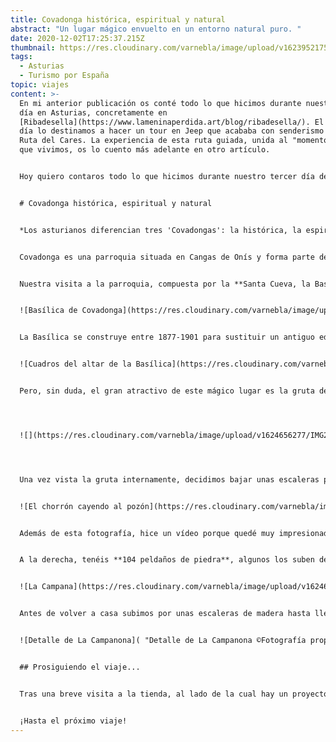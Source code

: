 ```yaml
---
title: Covadonga histórica, espiritual y natural
abstract: "Un lugar mágico envuelto en un entorno natural puro. "
date: 2020-12-02T17:25:37.215Z
thumbnail: https://res.cloudinary.com/varnebla/image/upload/v1623952175/IMG20201014111036_uwvzes.jpg
tags:
  - Asturias
  - Turismo por España
topic: viajes
content: >-
  En mi anterior publicación os conté todo lo que hicimos durante nuestro primer
  día en Asturias, concretamente en
  [Ribadesella](https://www.lameninaperdida.art/blog/ribadesella/). El segundo
  día lo destinamos a hacer un tour en Jeep que acababa con senderismo por la
  Ruta del Cares. La experiencia de esta ruta guiada, unida al "momento crisis"
  que vivimos, os lo cuento más adelante en otro artículo.


  Hoy quiero contaros todo lo que hicimos durante nuestro tercer día de vacaciones. Cuando me he puesto a organizar lo que os quería contar, me ha sorprendido a mi misma todos los sitios bonitos que visitamos y la gran cantidad de kilómetros que sumamos. ¡Arrancamos!


  # Covadonga histórica, espiritual y natural


  *Los asturianos diferencian tres 'Covadongas': la histórica, la espiritual y la natural.*


  Covadonga es una parroquia situada en Cangas de Onís y forma parte del parque nacional de los Picos de Europa. Es un territorio lleno de belleza natural, por lo que no debe extrañarnos que fuera el **primer espacio natural protegido** de España y de los primeros de Europa. El honor del nombramiento se lo debe a Pedro Pidal, que era asturiano y entregado a la Virgen, y que quería para España lo que ya se estilaba en Norteamérica: una ley que protegiera el patrimonio natural y que procurase su protección.


  Nuestra visita a la parroquia, compuesta por la **Santa Cueva, la Basílica y el Santuario de Covadonga,** empieza bajo una fina lluvia. Normalmente, el hecho de que te llueva en un viaje puede cabrearte. En este viaje la lluvia y las nubes no hicieron otra cosa que reforzar la belleza del paisaje. Y como una imagen vale más que mil palabras, os dejo con esta perspectiva del camino hacia la Basílica de Covadonga, ¿no parece una imagen sacada de un cuento? 


  ![Basílica de Covadonga](https://res.cloudinary.com/varnebla/image/upload/v1623952008/IMG20201014111036_u3yg5g.jpg "Basílica de Covadonga ©Fotografía propia")


  La Basílica se construye entre 1877-1901 para sustituir un antiguo edificio de madera que se quemó totalmente. La decisión final de su construcción se debe a Alfonso XII y aunque el diseño es de Roberto Frassinelli, la obra es de Federico Aparici, ya que Frassinelli no era arquitecto. Este monumental edificio, construido enteramente con piedra caliza rosa, resulta un símbolo para todos los peregrinos que visitan el lugar. Como curiosidad, os cuento que a los lados del altar se conservan dos lienzos: uno de Carducho y otro de Madrazo. La lástima es el estado de conservación, ambos están sucios y llenos de polvo, por lo que apenas se aprecia lo que se representó en ellos.


  ![Cuadros del altar de la Basílica](https://res.cloudinary.com/varnebla/image/upload/v1624656196/IMG20201014111412_1_i43x3m.jpg "Cuadros del altar de la Basílica ©Fotografía propia")


  Pero, sin duda, el gran atractivo de este mágico lugar es la gruta de la Santa Cueva.




  ![](https://res.cloudinary.com/varnebla/image/upload/v1624656277/IMG20201014112613_y03kjp.jpg)




  Una vez vista la gruta internamente, decidimos bajar unas escaleras para verla desde abajo. Cambiamos el silencio de la cueva por el sonido que hacía la cascada o "chorrón", que choca en el estanque, al que llaman "el pozón". Como ocurre en muchos estanques y fuentes, este espacio se ha convertido en un punto de donaciones en forma de moneda, y los turistas piden el tradicional deseo. 


  ![El chorrón cayendo al pozón](https://res.cloudinary.com/varnebla/image/upload/v1624653350/IMG20201014115036_bs7bxz.jpg "El chorrón cayendo al pozón ©Fotografía propia")


  Además de esta fotografía, hice un vídeo porque quedé muy impresionada de la belleza del agua cayendo y el sonido que nos envolvía. Cuando volvimos al hotel le enseñé el vídeo a Pedro (el señor de la casa rural) y nos dijo que habíamos tenido mucha suerte ya que no todo el mundo ve la cascada tan "potente". Resulta que las dos semanas anteriores a nuestra visita había estado lloviendo mucho **y por eso bajaba tanta agua** y el río Mestas iba cargadito. Realmente nunca me he alegrado tanto de que me lloviera en un viaje.


  A la derecha, tenéis **104 peldaños de piedra**, algunos los suben descalzos y otros de rodillas, en señal de promesa. Pero os voy a pedir que os fijéis en el elemento que hay en el lado contrario, a la izquierda del todo. Esa construcción de piedra es una fuente, la **Fuente de los 7 caños, pero es popularmente conocida como la fuente del matrimonio.** Según la leyenda, los 7 caños serían un reflejo de los 7 sacramentos y la llaman del matrimonio porque la tradición asturiana dice que *"La Virgen de Covadonga tiene una fuente muy clara. La niña que de ella beba, dentro del año se casa"*. Yo no pude llegar a ella porque la lluvia había hecho subir "la marea" del estanque. Y como además estaba lloviendo, el suelo estaba encharcado y resbaladizo. No me fiaba yo de ir para pedir boda y acabar ahogada o, como mínimo, chorreando de arriba abajo.


  ![La Campana](https://res.cloudinary.com/varnebla/image/upload/v1624653447/IMG20201014112448_qo2cut.jpg)


  Antes de volver a casa subimos por unas escaleras de madera hasta llegar a la campana, conocida popularmente como *La Campanona*. Sobre su superficie de hierro, tiene una serie de **bajo relieves** (tanto cristianas como paganas) **obra de Francesco Saverio.** La gran campana se expuso en la Exposición Universal de París en 1900, donde consiguió el primer premio de su categoría. En la década de 1950 volvió a España y se estableció en el Santuario.


  ![Detalle de La Campanona]( "Detalle de La Campanona ©Fotografía propia")


  ## Prosiguiendo el viaje...


  Tras una breve visita a la tienda, al lado de la cual hay un proyector que está continuamente transmitiendo un reportaje de la historia del lugar (de donde saqué mucha información para elaborar este artículo), nos fuimos a nuestro siguiente destino. Digamos que el día fue muy productivo ya que empezó en **Covadonga**, siguió hacia la **playa de Celorio,** con breve parada para comer, y acabamos en **San Vicente de la Barquera**, por aquello de hacer la broma de ir a visitar a Bustamante. Más allá del chiste os recomiendo la visita, porque echas perfectamente la tarde y es un pueblo muy bonito. De vuelta a la casa rural decidimos aprovechar el parón de lluvia para visitar la Playa de Gulpiyuri, pero entonces empezó a llover y la visita tuvo que ser muy breve. Os cuento curiosidades de esta pequeña playa en otro artículo. Y para rematar el completo día, fuimos a cenar a una pizzería de Villaviciosa que se llama La Trigona, muy recomendable.


  ¡Hasta el próximo viaje!
---
```

